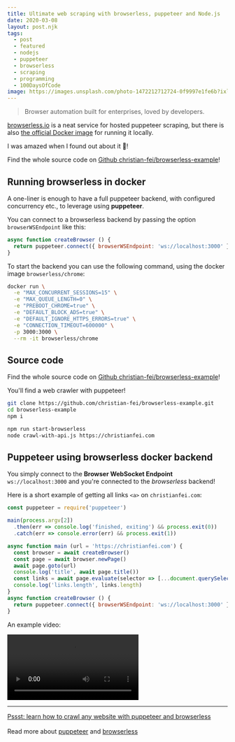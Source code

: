 ```yaml
---
title: Ultimate web scraping with browserless, puppeteer and Node.js
date: 2020-03-08
layout: post.njk
tags:
  - post
  - featured
  - nodejs
  - puppeteer
  - browserless
  - scraping
  - programming
  - 100DaysOfCode
image: https://images.unsplash.com/photo-1472212712724-0f9997e1fe6b?ixlib=rb-1.2.1&ixid=eyJhcHBfaWQiOjEyMDd9&auto=format&fit=crop&w=600&q=80
---
```


> Browser automation built for enterprises, loved by developers.

[browserless.io](https://www.browserless.io/) is a neat service for hosted puppeteer scraping, but there is also [the official Docker image](https://docs.browserless.io/docs/docker.html) for running it locally.

I was amazed when I found out about it 🤯!

Find the whole source code on [Github christian-fei/browserless-example](https://github.com/christian-fei/browserless-example)!

## Running browserless in docker

A one-liner is enough to have a full puppeteer backend, with configured concurrency etc., to leverage using **puppeteer**.

You can connect to a browserless backend by passing the option `browserWSEndpoint` like this:

```javascript
async function createBrowser () {
  return puppeteer.connect({ browserWSEndpoint: 'ws://localhost:3000' })
}
```

To start the backend you can use the following command, using the docker image `browserless/chrome`:

```bash
docker run \
  -e "MAX_CONCURRENT_SESSIONS=15" \
  -e "MAX_QUEUE_LENGTH=0" \
  -e "PREBOOT_CHROME=true" \
  -e "DEFAULT_BLOCK_ADS=true" \
  -e "DEFAULT_IGNORE_HTTPS_ERRORS=true" \
  -e "CONNECTION_TIMEOUT=600000" \
  -p 3000:3000 \
  --rm -it browserless/chrome
```

## Source code

Find the whole source code on [Github christian-fei/browserless-example](https://github.com/christian-fei/browserless-example)!

You'll find a web crawler with puppeteer!

```bash
git clone https://github.com/christian-fei/browserless-example.git
cd browserless-example
npm i

npm run start-browserless
node crawl-with-api.js https://christianfei.com
```

## Puppeteer using browserless docker backend

You simply connect to the **Browser WebSocket Endpoint** `ws://localhost:3000` and you're connected to the *browserless* backend!

Here is a short example of getting all links `<a>` on `christianfei.com`:

```javascript
const puppeteer = require('puppeteer')

main(process.argv[2])
  .then(err => console.log('finished, exiting') && process.exit(0))
  .catch(err => console.error(err) && process.exit(1))

async function main (url = 'https://christianfei.com') {
  const browser = await createBrowser()
  const page = await browser.newPage()
  await page.goto(url)
  console.log('title', await page.title())
  const links = await page.evaluate(selector => [...document.querySelectorAll(selector)], 'a')
  console.log('links.length', links.length)
}
async function createBrowser () {
  return puppeteer.connect({ browserWSEndpoint: 'ws://localhost:3000' })
}
```

An example video:

<video controls="" autoplay="" name="media">
  <source src="/assets/videos/crawl-with-api.mp4" type="video/mp4">
</video>


---


<div class="alert">
  <a href="/posts/2020-03-09-Crawling-a-web-site-with-browserless,-puppeteer-and-Node.js/">
  Pssst: learn how to crawl any website with puppeteer and browserless
  </a>
  <br>
  <br>
  Read more about <a href="/tags/puppeteer">puppeteer</a> and <a href="/tags/browserless">browserless</a>
</div>

